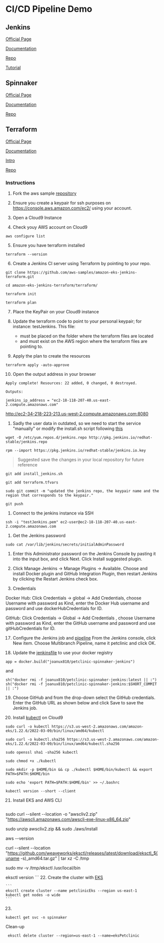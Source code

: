# CI/CD Pipeline Demo

## Jenkins

[Official Page](https://www.jenkins.io/)

[Documentation](https://www.jenkins.io/doc/)

[Repo](https://github.com/jenkinsci/jenkins)

[Tutorial](https://aws.amazon.com/es/blogs/opensource/continuous-integration-using-jenkins-and-hashicorp-terraform-on-amazon-eks/)

## Spinnaker

[Official Page](https://spinnaker.io/)

[Documentation](https://spinnaker.io/docs/)

[Repo](https://github.com/spinnaker/spinnaker)

## Terraform

[Official Page](https://www.terraform.io/)

[Documentation](https://www.terraform.io/intro)

[Intro](https://www.terraform.io/intro/index.html)

[Repo](https://github.com/hashicorp/terraform)

### Instructions

1. Fork the aws sample [repository](https://github.com/aws-samples/amazon-eks-jenkins-terraform.git)

2. Ensure you create a keypair for ssh purposes on https://console.aws.amazon.com/ec2/ using your account.

3. Open a Cloud9 Instance

4. Check youy AWS account on Cloud9
```
aws configure list
``` 

5. Ensure you have terraform installed
```
terraform --version
``` 
   
6. Create a Jenkins CI server using Terraform by pointing to your repo.

```
git clone https://github.com/aws-samples/amazon-eks-jenkins-terraform.git

cd amazon-eks-jenkins-terraform/terraform/

terraform init

terraform plan
```

7. Place the KeyPair on your Cloud9 instance 
   
8. Update the terraform code to point to your personal keypair; for instance: testJenkins. This file:
   - must be placed on the folder where the terraform files are located 
   - and must exist on the AWS region where the terraform files are pointing to.

9.  Apply the plan to create the resources
    
```
terraform apply -auto-approve
```

10. Open the output address in your browser

```
Apply complete! Resources: 22 added, 0 changed, 0 destroyed.

Outputs:

jenkins_ip_address = "ec2-18-118-207-40.us-east-2.compute.amazonaws.com"
```

http://ec2-34-218-223-213.us-west-2.compute.amazonaws.com:8080

1.   Sadly the user data in outdated, so we need to start the service "manually" or modify the install.sh script following [this](https://www.jenkins.io/doc/tutorials/tutorial-for-installing-jenkins-on-AWS/)

```
wget -O /etc/yum.repos.d/jenkins.repo http://pkg.jenkins.io/redhat-stable/jenkins.repo

rpm --import https://pkg.jenkins.io/redhat-stable/jenkins.io.key
```
    
> Suggested save the changes in your local repository for future reference

```
git add install_jenkins.sh 

git add terraform.tfvars

sudo git commit -m "updated the jenkins repo, the keypair name and the region that corresponds to the keypair."

git push
```
1.   Connect to the jenkins instance via SSH

```
ssh -i "testJenkins.pem" ec2-user@ec2-18-118-207-40.us-east-2.compute.amazonaws.com
```
1.   Get the Jenkins password

```
sudo cat /var/lib/jenkins/secrets/initialAdminPassword
```


1.   Enter this Administrator password on the Jenkins Console by pasting it into the input box, and click Next. Click Install suggested plugin.

2.  Click Manage Jenkins → Manage Plugins → Available. Choose and install Docker plugin and GitHub Integration Plugin, then restart Jenkins by clicking the Restart Jenkins check box.

3.  Credentials

Docker Hub: Click Credentials → global → Add Credentials, choose Username with password as Kind, enter the Docker Hub username and password and use dockerHubCredentials for ID.

GitHub: Click Credentials → Global → Add Credentials , choose Username with password as Kind, enter the GitHub username and password and use gitHubCredentials for ID.

17. Configure the Jenkins job and [pipeline](https://www.jenkins.io/doc/book/pipeline/)
From the Jenkins console, click New item. Choose Multibranch Pipeline, name it petclinic and click OK.

18. Update the [jenkinsfile](https://www.jenkins.io/doc/book/pipeline/jenkinsfile/) to use your docker registry

```
app = docker.build("joanux810/petclinic-spinnaker-jenkins")
```
and
```
sh("docker rmi -f joanux810/petclinic-spinnaker-jenkins:latest || :")
sh("docker rmi -f joanux810/petclinic-spinnaker-jenkins:$SHORT_COMMIT || :")
```

19. Choose GitHub and from the drop-down select the GitHub credentials. Enter the GitHub URL as shown below and click Save to save the Jenkins job.

20. Install [kubectl](https://docs.aws.amazon.com/eks/latest/userguide/install-kubectl.html) on Cloud9

```
sudo curl -o kubectl https://s3.us-west-2.amazonaws.com/amazon-eks/1.22.6/2022-03-09/bin/linux/amd64/kubectl

sudo curl -o kubectl.sha256 https://s3.us-west-2.amazonaws.com/amazon-eks/1.22.6/2022-03-09/bin/linux/amd64/kubectl.sha256

sudo openssl sha1 -sha256 kubectl

sudo chmod +x ./kubectl

sudo mkdir -p $HOME/bin && cp ./kubectl $HOME/bin/kubectl && export PATH=$PATH:$HOME/bin

sudo echo 'export PATH=$PATH:$HOME/bin' >> ~/.bashrc

kubectl version --short --client
```

21. Install EKS and AWS CLI
    
    ```
sudo curl --silent --location -o "awscliv2.zip" "https://awscli.amazonaws.com/awscli-exe-linux-x86_64.zip"

sudo unzip awscliv2.zip && sudo ./aws/install

aws --version

curl --silent --location "https://github.com/weaveworks/eksctl/releases/latest/download/eksctl_$(uname -s)_amd64.tar.gz" | tar xz -C /tmp

sudo mv -v /tmp/eksctl /usr/local/bin

eksctl version
    ```
22.  Create the cluster with [EKS](https://docs.aws.amazon.com/eks/latest/userguide/getting-started-eksctl.html )
    
    ```
    eksctl create cluster --name petclinicEks --region us-east-1
    kubectl get nodes -o wide
    ```

23. 
```
kubectl get svc -n spinnaker
```


Clean-up
```
 eksctl delete cluster --region=us-east-1 --name=eksPetclinic
```
